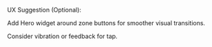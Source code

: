 UX Suggestion (Optional):

Add Hero widget around zone buttons for smoother visual transitions.

Consider vibration or feedback for tap.